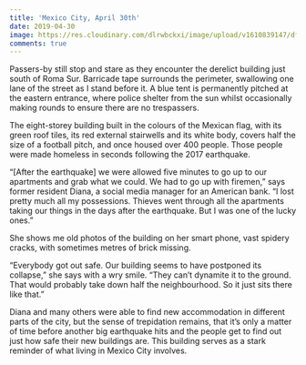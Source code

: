 ```yaml
---
title: 'Mexico City, April 30th'
date: 2019-04-30
image: https://res.cloudinary.com/dlrwbckxi/image/upload/v1610839147/dfhor_gm5xi7.png
comments: true
---
```



Passers-by still stop and stare as they encounter the derelict building just south of Roma Sur. Barricade tape surrounds the perimeter, swallowing one lane of the street as I stand before it. A blue tent is permanently pitched at the eastern entrance, where police shelter from the sun whilst occasionally making rounds to ensure there are no trespassers.

The eight-storey building built in the colours of the Mexican flag, with its green roof tiles, its red external stairwells and its white body, covers half the size of a football pitch, and once housed over 400 people. Those people were made homeless in seconds following the 2017 earthquake.

“[After the earthquake] we were allowed five minutes to go up to our apartments and grab what we could. We had to go up with firemen,” says former resident Diana, a social media manager for an American bank. “I lost pretty much all my possessions. Thieves went through all the apartments taking our things in the days after the earthquake. But I was one of the lucky ones.”

She shows me old photos of the building on her smart phone, vast spidery cracks, with sometimes metres of brick missing. 

“Everybody got out safe. Our building seems to have postponed its collapse,” she says with a wry smile. “They can’t dynamite it to the ground. That would probably take down half the neighbourhood. So it just sits there like that.”

Diana and many others were able to find new accommodation in different parts of the city, but the sense of trepidation remains, that it’s only a matter of time before another big earthquake hits and the people get to find out just how safe their new buildings are. This building serves as a stark reminder of what living in Mexico City involves.
